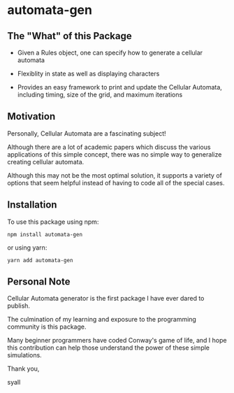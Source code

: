 # automata-gen

## The "What" of this Package

* Given a Rules object, one can specify how to generate a cellular automata

* Flexiblity in state as well as displaying characters

* Provides an easy framework to print and update the Cellular Automata, including timing, size of the grid, and maximum iterations

## Motivation

Personally, Cellular Automata are a fascinating subject!

Although there are a lot of academic papers which discuss the various applications of this simple concept, there was no simple way to generalize creating cellular automata.

Although this may not be the most optimal solution, it supports a variety of options that seem helpful instead of having to code all of the special cases.

## Installation

To use this package using npm:

~~~shell
npm install automata-gen
~~~

or using yarn:

~~~shell
yarn add automata-gen
~~~

## Personal Note

Cellular Automata generator is the first package I have ever dared to publish.

The culmination of my learning and exposure to the programming community is this package.

Many beginner programmers have coded Conway's game of life, and I hope this contribution can help those understand the power of these simple simulations.

Thank you,

syall
